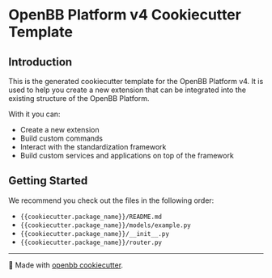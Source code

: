 # OpenBB Platform v4 Cookiecutter Template

## Introduction

This is the generated cookiecutter template for the OpenBB Platform v4.
It is used to help you create a new extension that can be integrated into the existing structure of the OpenBB Platform.

With it you can:

- Create a new extension
- Build custom commands
- Interact with the standardization framework
- Build custom services and applications on top of the framework

## Getting Started

We recommend you check out the files in the following order:

- `{{cookiecutter.package_name}}/README.md`
- `{{cookiecutter.package_name}}/models/example.py`
- `{{cookiecutter.package_name}}/__init__.py`
- `{{cookiecutter.package_name}}/router.py`

---

🦋 Made with [openbb cookiecutter](https://github.com/openbb-finance/openbb-cookiecutter).
